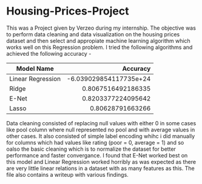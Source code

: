 # Housing-Prices-Project
This was a Project given by Verzeo during my internship. The objective was to perform data cleaning and data visualization on the housing prices dataset and then select and appropiate machine learning algorithm which works well on this Regression problem.
I tried the following algorithms and achieved the following accuracy -


| Model Name         | Accuracy               |
| ------------------ | ----------------------:| 
| Linear Regression  | -6.039029854117735e+24 |
| Ridge              | 0.8067516492186335     |
| E-Net              | 0.8203377224095642     |
| Lasso              | 0.80628791663266       |

Data cleaning consisted of replacing null values with either 0 in some cases like pool column where null represented no pool and with average values in other cases.
It also consisted of simple label encoding whihc i did manually for columns which had values like rating (poor = 0, average = 1) and so oalso the basic cleaning which is to normalize the dataset for better performance and faster convergance.
I found that E-Net worked best on this model and Linear Regression worked horribly as was expected as there are very little linear relations in a dataset with as many features as this.
The file also contains a writeup with various findings.
